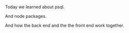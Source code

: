 Today we learned about psql.





And node packages.







And how the back end and the the front end work together.
